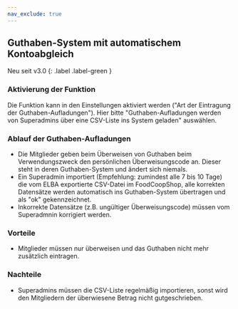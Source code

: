 ```yaml
---
nav_exclude: true
---
```

## Guthaben-System mit automatischem Kontoabgleich

Neu seit v3.0
{: .label .label-green }

### Aktivierung der Funktion
Die Funktion kann in den Einstellungen aktiviert werden ("Art der Eintragung der Guthaben-Aufladungen"). Hier bitte "Guthaben-Aufladungen werden von Superadmins über eine CSV-Liste ins System geladen" auswählen.

### Ablauf der Guthaben-Aufladungen
* Die Mitglieder geben beim Überweisen von Guthaben beim Verwendungszweck den persönlichen Überweisungscode an. Dieser steht in deren Guthaben-System und ändert sich niemals.
* Ein Superadmin importiert (Empfehlung: zumindest alle 7 bis 10 Tage) die vom ELBA exportierte CSV-Datei im FoodCoopShop, alle korrekten Datensätze werden automatisch ins Guthaben-System übertragen und als "ok" gekennzeichnet.
* Inkorrekte Datensätze (z.B. ungültiger Überweisungscode) müssen vom Superadmnin korrigiert werden.

### Vorteile
* Mitglieder müssen nur überweisen und das Guthaben nicht mehr zusätzlich eintragen.

### Nachteile
* Superadmins müssen die CSV-Liste regelmäßig importieren, sonst wird den Mitgliedern der überwiesene Betrag nicht gutgeschrieben.